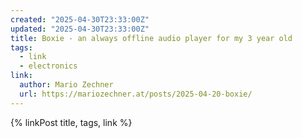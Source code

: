 ```yaml
---
created: "2025-04-30T23:33:00Z"
updated: "2025-04-30T23:33:00Z"
title: Boxie - an always offline audio player for my 3 year old
tags:
  - link
  - electronics
link:
  author: Mario Zechner
  url: https://mariozechner.at/posts/2025-04-20-boxie/
---
```


{% linkPost title, tags, link %}
